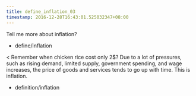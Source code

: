 ```yaml
---
title: define_inflation_03
timestamp: 2016-12-28T16:43:01.525032347+08:00
---
```


Tell me more about inflation?
* define/inflation

< Remember when chicken rice cost only 2$? Due to a lot of pressures, such as rising demand, limited supply, government spending, and wage increases, the price of goods and services tends to go up with time. This is inflation.
* definition/inflation
